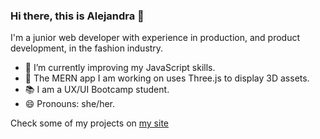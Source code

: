 ### Hi there, this is Alejandra 👋

I'm a junior web developer with experience in production, and product development, in the fashion industry.

- 🌱 I’m currently improving my JavaScript skills.
- 🔭 The MERN app I am working on uses Three.js to display 3D assets.
- 📚 I am a UX/UI Bootcamp student.
- 😄 Pronouns: she/her.

Check some of my projects on [my site](https://my-portfolio-avpizarro.vercel.app)
